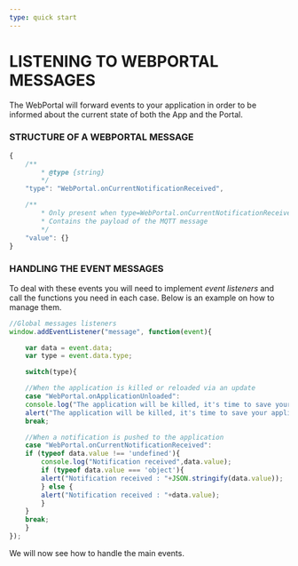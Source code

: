 ```yaml
---
type: quick start
---
```


# LISTENING TO WEBPORTAL MESSAGES

The WebPortal will forward events to your application in order to be informed about the current state of both the App and the Portal.

### STRUCTURE OF A WEBPORTAL MESSAGE
```javascript
{
	/**
		* @type {string}
		*/
	"type": "WebPortal.onCurrentNotificationReceived",

	/**
		* Only present when type=WebPortal.onCurrentNotificationReceived
		* Contains the payload of the MQTT message
		*/
	"value": {}
}
```

### HANDLING THE EVENT MESSAGES

To deal with these events you will need to implement *event listeners* and call the functions you need in each case.
Below is an example on how to manage them.

```javascript
//Global messages listeners
window.addEventListener("message", function(event){

	var data = event.data;
	var type = event.data.type;

	switch(type){

	//When the application is killed or reloaded via an update
	case "WebPortal.onApplicationUnloaded":
	console.log("The application will be killed, it's time to save your application data");
	alert("The application will be killed, it's time to save your application data");
	break;

	//When a notification is pushed to the application
	case "WebPortal.onCurrentNotificationReceived":
	if (typeof data.value !== 'undefined'){
		console.log("Notification received",data.value);
		if (typeof data.value === 'object'){
		alert("Notification received : "+JSON.stringify(data.value));
		} else {
		alert("Notification received : "+data.value);
		}
	}
	break;
	}
});
```

We will now see how to handle the main events.
